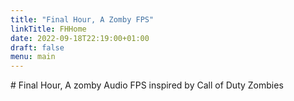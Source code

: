 ```yaml
---
title: "Final Hour, A Zomby FPS"
linkTitle: FHHome
date: 2022-09-18T22:19:00+01:00
draft: false
menu: main
---
```

\# Final Hour, A zomby Audio FPS inspired by Call of Duty Zombies
